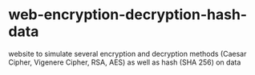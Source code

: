 # web-encryption-decryption-hash-data
website to simulate several encryption and decryption methods (Caesar Cipher, Vigenere Cipher, RSA, AES) as well as hash (SHA 256) on data
